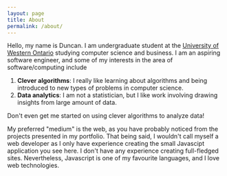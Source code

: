 ```yaml
---
layout: page
title: About
permalink: /about/
---
```


Hello, my name is Duncan. I am undergraduate student at the [University of Western Ontario](http://www.uwo.ca/) studying computer science and business. I am an aspiring software engineer, and some of my interests in the area of software/computing include

1. **Clever algorithms**: I really like learning about algorithms and being introduced to new types of problems in computer science.
2. **Data analytics**: I am not a statistician, but I like work involving drawing insights from large amount of data.

Don't even get me started on using clever algorithms to analyze data!

My preferred "medium" is the web, as you have probably noticed from the projects presented in my portfolio. That being said, I wouldn't call myself a web developer as I only have experience creating the small Javascipt application you see here. I don't have any experience creating full-fledged sites. Nevertheless, Javascript is one of my favourite languages, and I love web technologies.

